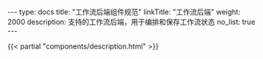 <Meaning-Based Translation>
---
type: docs
title: "工作流后端组件规范"
linkTitle: "工作流后端"
weight: 2000
description: 支持的工作流后端，用于编排和保存工作流状态
no_list: true
---

{{< partial "components/description.html" >}}